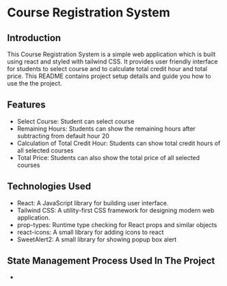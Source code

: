 # Course Registration System

## Introduction

This Course Registration System is a simple web application which is built using react and styled with tailwind CSS. It provides user friendly interface for students to select course and to calculate total credit hour and total price. This README contains project setup details and guide you how to use the the project.

## Features

- Select Course: Student can select course
- Remaining Hours: Students can show the remaining hours after subtracting from default hour 20
- Calculation of Total Credit Hour: Students can show total credit hours of all selected courses
- Total Price: Students can also show the total price of all selected courses

## Technologies Used

- React: A JavaScript library for building user interface.
- Tailwind CSS: A utility-first CSS framework for designing modern web application.
- prop-types: Runtime type checking for React props and similar objects
- react-icons: A small library for adding icons to react
- SweetAlert2: A small library for showing popup box alert

## State Management Process Used In The Project
* 
